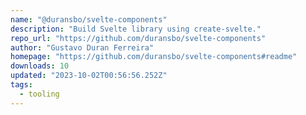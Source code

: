 ```yaml
---
name: "@duransbo/svelte-components"
description: "Build Svelte library using create-svelte."
repo_url: "https://github.com/duransbo/svelte-components"
author: "Gustavo Duran Ferreira"
homepage: "https://github.com/duransbo/svelte-components#readme"
downloads: 10
updated: "2023-10-02T00:56:56.252Z"
tags: 
  - tooling
---
```

